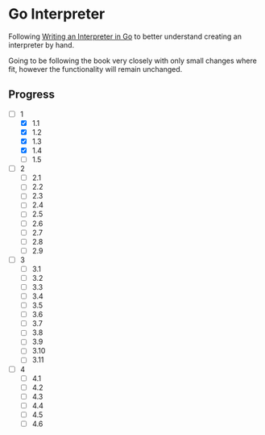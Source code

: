 # Go Interpreter

Following [Writing an Interpreter in Go](https://interpreterbook.com/) to better understand creating
an interpreter by hand.

Going to be following the book very closely with only small changes where fit, however the functionality
will remain unchanged.

## Progress
- [ ] 1
  -  [X] 1.1
  -  [X] 1.2
  -  [X] 1.3
  -  [X] 1.4
  -  [ ] 1.5
- [ ] 2
    -  [ ] 2.1
    -  [ ] 2.2
    -  [ ] 2.3
    -  [ ] 2.4
    -  [ ] 2.5
    -  [ ] 2.6
    -  [ ] 2.7
    -  [ ] 2.8
    -  [ ] 2.9
- [ ] 3
    -  [ ] 3.1
    -  [ ] 3.2
    -  [ ] 3.3
    -  [ ] 3.4
    -  [ ] 3.5
    -  [ ] 3.6
    -  [ ] 3.7
    -  [ ] 3.8
    -  [ ] 3.9
    -  [ ] 3.10
    -  [ ] 3.11
- [ ] 4
    -  [ ] 4.1
    -  [ ] 4.2
    -  [ ] 4.3
    -  [ ] 4.4
    -  [ ] 4.5
    -  [ ] 4.6